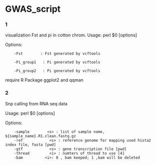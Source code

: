# GWAS_script

### 1 
visualization Fst and pi in cotton chrom.
Usage: perl $0 [options]

Options:
        
        -Fst        : Fst generated by vcftools
        
        -Pi_group1   : Pi generated by vcftools
        
        -Pi_group2   : Pi generated by vcftools

require R Package ggplot2 and qqman

### 2 
Snp calling from RNA seq data

Usage: perl $0 [options]

Options:
        
        -sample        <s> : list of sample name, ${sample_name}.R1.clean.fastq.gz
        -ref            <s> : reference genome for mapping used hista2 index file, fasta [pwd]
        -gtf            <s> : gene transcription file [pwd]
        -thread         <i> : numters of thread to use [4]
        -bam          <i>: 0 , bam keeped; 1 ,bam will be deleted
